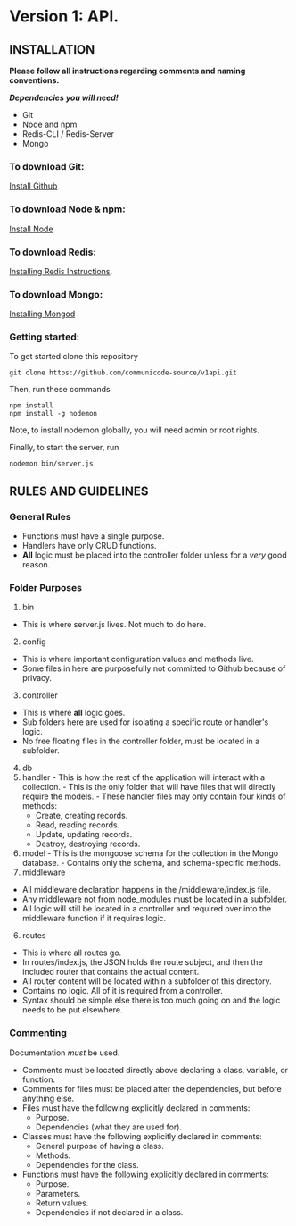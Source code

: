 # Version 1: API.

## INSTALLATION

**Please follow all instructions regarding comments and naming conventions.**

**_Dependencies you will need!_**
- Git
- Node and npm
- Redis-CLI / Redis-Server
- Mongo

### To download Git:
[Install Github](https://help.github.com/desktop/guides/getting-started/installing-github-desktop)

### To download Node & npm:
[Install Node](https://nodejs.org/en/download/)

### To download Redis:
[Installing Redis Instructions](https://redis.io/topics/quickstart).

### To download Mongo:
[Installing Mongod](https://docs.mongodb.com/manual/installation/)

### Getting started:
To get started clone this repository
```
git clone https://github.com/communicode-source/v1api.git
```

Then, run these commands
```
npm install
npm install -g nodemon
```

Note, to install nodemon globally, you will need admin or root rights.

Finally, to start the server, run
```
nodemon bin/server.js
```


## RULES AND GUIDELINES

### General Rules
- Functions must have a single purpose.
- Handlers have only CRUD functions.
- **All** logic must be placed into the controller folder unless for a *very* good reason.

### Folder Purposes
1. bin
  - This is where server.js lives. Not much to do here.
2. config
  - This is where important configuration values and methods live.
  - Some files in here are purposefully not committed to Github because of privacy.
3. controller
  - This is where **all** logic goes.
  - Sub folders here are used for isolating a specific route or handler's logic.
  - No free floating files in the controller folder, must be located in a subfolder.
4. db
  1. handler
    - This is how the rest of the application will interact with a collection.
    - This is the only folder that will have files that will directly require the models.
    - These handler files may only contain four kinds of methods:
      - Create, creating records.
      - Read, reading records.
      - Update, updating records.
      - Destroy, destroying records.
  2. model
    - This is the mongoose schema for the collection in the Mongo database.
    - Contains only the schema, and schema-specific methods.
5. middleware
  - All middleware declaration happens in the /middleware/index.js file.
  - Any middleware not from node_modules must be located in a subfolder.
  - All logic will still be located in a controller and required over into the middleware function if it requires logic.
6. routes
  - This is where all routes go.
  - In routes/index.js, the JSON holds the route subject, and then the included router that contains the actual content.
  - All router content will be located within a subfolder of this directory.
  - Contains no logic. All of it is required from a controller.
  - Syntax should be simple else there is too much going on and the logic needs to be put elsewhere.

### Commenting
Documentation *must* be used.
- Comments must be located directly above declaring a class, variable, or function.
- Comments for files must be placed after the dependencies, but before anything else.
- Files must have the following explicitly declared in comments:
  - Purpose.
  - Dependencies (what they are used for).
- Classes must have the following explicitly declared in comments:
  - General purpose of having a class.   
  - Methods.
  - Dependencies for the class.
- Functions must have the following explicitly declared in comments:
  - Purpose.
  - Parameters.
  - Return values.
  - Dependencies if not declared in a class.
